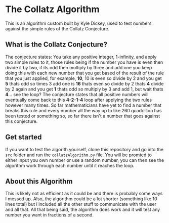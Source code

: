 # The Collatz Algorithm

This is an algorithm custom built by Kyle Dickey, used to test numbers against the simple rules of the Collatz Conjecture.

## What is the Collatz Conjecture?
 The conjecture states: You take any positive integer, 1-infinity, and apply two simple rules to it, those rules being if the number you have is even then divide it by two, if its odd then multiply by three and add one you keep doing this with each new number that you get based of the result of the rule that you just applied,
for example, **10**, 10 is even so divide by 2 and you get **5** thats odd so times 3 add one is **16** thats even so divide by 2 thats **4** divide by 2 again and you get **1** thats odd so multiply by 3 and add 1, but wait thats **4**... see the loop? The conjecture states that all positive numbers will eventually come back to this **4-2-1-4** loop after applying the two rules however many times. So far mathematicians have yet to find a number that breaks this rule and every number all the way up to like 260 quadrillion has been tested or something so, so far there isn't a number that goes against this conjecture. 

## Get started 
If you want to test the algorith yourself, clone this repository and go into the `src` folder and run the `collatzAlgorithm.py` file. You will be promted to either input you own number or use a random number, you can then see the algorithm work through each number until it reaches the loop.

## About this Algorithm
This is likely not as efficient as it could be and there is probably some ways I messed up. Also, the algorithm could be a lot shorter (something like 10 lines total) but i included all the other stuff to communicate with the user and all that. All that being said, the algorithm does work and it will test any number you want in fractions of a second. 